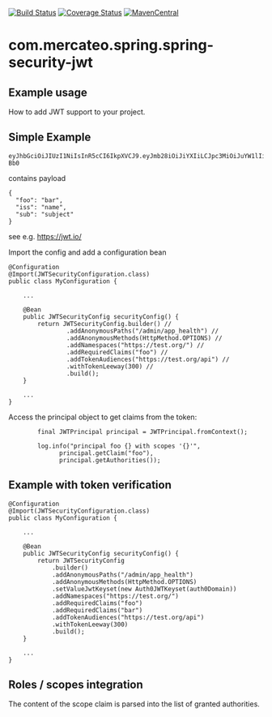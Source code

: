 [![Build Status](https://travis-ci.org/Mercateo/spring-security-jwt.svg?branch=master)](https://travis-ci.org/Mercateo/spring-security-jwt)
[![Coverage Status](https://coveralls.io/repos/github/Mercateo/spring-security-jwt/badge.svg?branch=master)](https://coveralls.io/github/Mercateo/spring-security-jwt?branch=master)
[![MavenCentral](https://img.shields.io/maven-central/v/com.mercateo.spring/spring-security-jwt.svg)](http://search.maven.org/#search%7Cgav%7C1%7Cg%3A%22com.mercateo.spring%22%20AND%20a%3A%22spring-security-jwt%22)

# com.mercateo.spring.spring-security-jwt

## Example usage
How to add JWT support to your project.

## Simple Example
```
eyJhbGciOiJIUzI1NiIsInR5cCI6IkpXVCJ9.eyJmb28iOiJiYXIiLCJpc3MiOiJuYW1lIiwic3ViIjoic3ViamVjdCJ9.teWF_9A5bY8DCZG23AvyiSZhPVfozbFvhx01AVY-Bb0
```
contains payload
```
{
  "foo": "bar",
  "iss": "name",
  "sub": "subject"
}
```
see e.g. https://jwt.io/


Import the config and add a configuration bean
```
@Configuration
@Import(JWTSecurityConfiguration.class)
public class MyConfiguration {

    ...
    
    @Bean
    public JWTSecurityConfig securityConfig() {
        return JWTSecurityConfig.builder() //
                .addAnonymousPaths("/admin/app_health") //
                .addAnonymousMethods(HttpMethod.OPTIONS) //
                .addNamespaces("https://test.org/") //
                .addRequiredClaims("foo") //
                .addTokenAudiences("https://test.org/api") //
                .withTokenLeeway(300) //
                .build();
    }

    ...
}
```

Access the principal object to get claims from the token:

```
        final JWTPrincipal principal = JWTPrincipal.fromContext();

        log.info("principal foo {} with scopes '{}'",
              principal.getClaim("foo"),
              principal.getAuthorities());
```

## Example with token verification

```$java
@Configuration
@Import(JWTSecurityConfiguration.class)
public class MyConfiguration {

    ...
    
    @Bean
    public JWTSecurityConfig securityConfig() {
        return JWTSecurityConfig
            .builder()
            .addAnonymousPaths("/admin/app_health")
            .addAnonymousMethods(HttpMethod.OPTIONS)
            .setValueJwtKeyset(new Auth0JWTKeyset(auth0Domain))
            .addNamespaces("https://test.org/")
            .addRequiredClaims("foo")
            .addRequiredClaims("bar")
            .addTokenAudiences("https://test.org/api")
            .withTokenLeeway(300)
            .build();
    }

    ...
}
```

## Roles / scopes integration

The content of the scope claim is parsed into the list of granted authorities.
